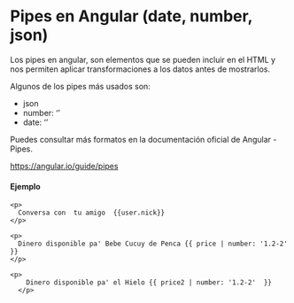 # Pipes en Angular (date, number, json)
Los pipes en angular, son elementos que se pueden incluir en el HTML y nos permiten aplicar transformaciones a los datos antes de mostrarlos.

Algunos de los pipes más usados son:

* json
* number: ‘<formato-decimal>’
* date: ‘<formato de fecha>’

Puedes consultar más formatos en la documentación oficial de Angular - Pipes.

https://angular.io/guide/pipes

#### Ejemplo 

```
<p>
  Conversa con  tu amigo  {{user.nick}}
</p>

<p>
  Dinero disponible pa' Bebe Cucuy de Penca {{ price | number: '1.2-2'  }}  
</p>

<p>
    Dinero disponible pa' el Hielo {{ price2 | number: '1.2-2'  }}  
  </p>


```






